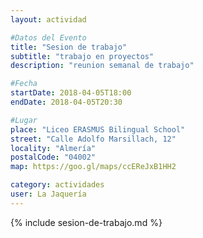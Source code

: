 ```yaml
---
layout: actividad

#Datos del Evento
title: "Sesion de trabajo"
subtitle: "trabajo en proyectos"
description: "reunion semanal de trabajo"

#Fecha
startDate: 2018-04-05T18:00
endDate: 2018-04-05T20:30

#Lugar
place: "Liceo ERASMUS Bilingual School"
street: "Calle Adolfo Marsillach, 12"
locality: "Almería"
postalCode: "04002"
map: https://goo.gl/maps/ccEReJxB1HH2

category: actividades
user: La Jaquería
---
```


{% include sesion-de-trabajo.md %}
